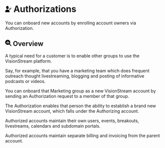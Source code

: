 # <img src="https://raw.githubusercontent.com/vishaldhole173/pro-stream-documentation/main/fontawesome/svgs/solid/user-check.svg" width="20" height="20"> Authorizations

You can onboard new accounts by enrolling account owners via Authorization. 

## <img src="https://raw.githubusercontent.com/vishaldhole173/pro-stream-documentation/main/fontawesome/svgs/solid/magnifying-glass-chart.svg" width="20" height="20"> Overview

A typical need for a customer is to enable other groups to use the VisionStream platform.

Say, for example, that you have a marketing team which does frequent outreach thought livestreaming, blogging and posting of informative podcasts or videos.

You can onboard that Marketing group as a new VisionStream account by sending an Authorization request to a member of that group.

The Authorization enables that person the ability to establish a brand new VisionStream account, which falls under the Authorizing account.

Authorized accounts maintain their own users, events, breakouts, livestreams, calendars and subdomain portals.

Authorized accounts maintain separate billing and invoicing from the parent account.



